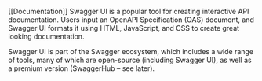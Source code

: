 [[Documentation]]
Swagger UI is a popular tool for creating interactive API documentation. Users input an OpenAPI Specification (OAS) document, and Swagger UI formats it using HTML, JavaScript, and CSS to create great looking documentation.

Swagger UI is part of the Swagger ecosystem, which includes a wide range of tools, many of which are open-source (including Swagger UI), as well as a premium version (SwaggerHub – see later).